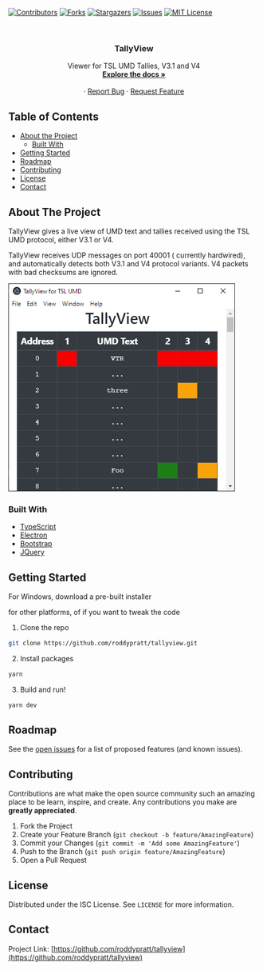 <!-- PROJECT SHIELDS -->
<!--
*** I'm using markdown "reference style" links for readability.
*** Reference links are enclosed in brackets [ ] instead of parentheses ( ).
*** See the bottom of this document for the declaration of the reference variables
*** for contributors-url, forks-url, etc. This is an optional, concise syntax you may use.
*** https://www.markdownguide.org/basic-syntax/#reference-style-links
-->
[![Contributors][contributors-shield]][contributors-url]
[![Forks][forks-shield]][forks-url]
[![Stargazers][stars-shield]][stars-url]
[![Issues][issues-shield]][issues-url]
[![MIT License][license-shield]][license-url]

<!-- PROJECT LOGO -->
<br />
<p align="center">

  <h3 align="center">TallyView</h3>

  <p align="center">
    Viewer for TSL UMD Tallies, V3.1 and V4
    <br />
    <a href="https://github.com/roddypratt/tallyview"><strong>Explore the docs »</strong></a>
    <br />
    <br />
    ·
    <a href="https://github.com/roddypratt/tallyview/issues">Report Bug</a>
    ·
    <a href="https://github.com/roddypratt/tallyview/issues">Request Feature</a>
  </p>
</p>


<!-- TABLE OF CONTENTS -->
## Table of Contents

* [About the Project](#about-the-project)
  * [Built With](#built-with)
* [Getting Started](#getting-started)
* [Roadmap](#roadmap)
* [Contributing](#contributing)
* [License](#license)
* [Contact](#contact)

<!-- ABOUT THE PROJECT -->
## About The Project

TallyView gives a live view of UMD text and tallies received using the TSL UMD protocol, either V3.1 or V4.

TallyView receives UDP messages on port 40001 ( currently hardwired), and automatically detects both V3.1 and V4 protocol variants. V4 packets with bad checksums are ignored. 

![TallyView Screen Shot](screenshot.png)

### Built With

* [TypeScript]()
* [Electron]()
* [Bootstrap]()
* [JQuery]()

<!-- GETTING STARTED -->
## Getting Started

For Windows, download a pre-built installer 

for other platforms, of if you want to tweak the code
 
1. Clone the repo
```sh
git clone https://github.com/roddypratt/tallyview.git
```
2. Install packages
```sh
yarn 
```
3. Build and run!
```sh
yarn dev 
```

<!-- ROADMAP -->
## Roadmap

See the [open issues](https://github.com/roddypratt/tallyview/issues) for a list of proposed features (and known issues).


<!-- CONTRIBUTING -->
## Contributing

Contributions are what make the open source community such an amazing place to be learn, inspire, and create. Any contributions you make are **greatly appreciated**.

1. Fork the Project
2. Create your Feature Branch (`git checkout -b feature/AmazingFeature`)
3. Commit your Changes (`git commit -m 'Add some AmazingFeature'`)
4. Push to the Branch (`git push origin feature/AmazingFeature`)
5. Open a Pull Request


<!-- LICENSE -->
## License

Distributed under the ISC License. See `LICENSE` for more information.


<!-- CONTACT -->
## Contact

Project Link: [https://github.com/roddypratt/tallyview](https://github.com/roddypratt/tallyview)



<!-- MARKDOWN LINKS & IMAGES -->
<!-- https://www.markdownguide.org/basic-syntax/#reference-style-links -->
[contributors-shield]: https://img.shields.io/github/contributors/roddypratt/tallyview.svg?style=flat-square
[contributors-url]: https://github.com/roddypratt/tallyview/graphs/contributors
[forks-shield]: https://img.shields.io/github/forks/roddypratt/tallyview.svg?style=flat-square
[forks-url]: https://github.com/roddypratt/tallyview/network/members
[stars-shield]: https://img.shields.io/github/stars/roddypratt/tallyview.svg?style=flat-square
[stars-url]: https://github.com/roddypratt/tallyview/stargazers
[issues-shield]: https://img.shields.io/github/issues/roddypratt/tallyview.svg?style=flat-square
[issues-url]: https://github.com/roddypratt/tallyview/issues
[license-shield]: https://img.shields.io/github/license/roddypratt/tallyview.svg?style=flat-square
[license-url]: https://github.com/roddypratt/tallyview/blob/master/LICENSE.txt
